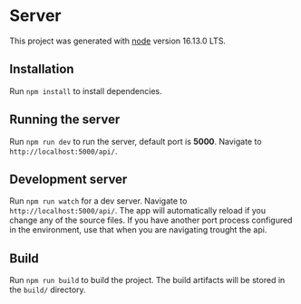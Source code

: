 # **Server**

This project was generated with [node](https://nodejs.org/es/) version 16.13.0 LTS.

## Installation

Run `npm install` to install dependencies.

## Running the server

Run `npm run dev` to run the server, default port is **5000**. Navigate to `http://localhost:5000/api/`.

## Development server

Run `npm run watch` for a dev server. Navigate to `http://localhost:5000/api/`. The app will automatically reload if you change any of the source files. If you have another port process configured in the environment, use that when you are navigating trought the api.

## Build

Run `npm run build` to build the project. The build artifacts will be stored in the `build/` directory.

